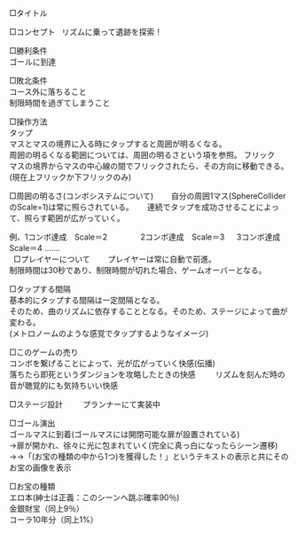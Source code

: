 □タイトル

□コンセプト  
リズムに乗って遺跡を探索！

□勝利条件  
ゴールに到達

□敗北条件  
コース外に落ちること  
制限時間を過ぎてしまうこと

□操作方法  
タップ  
マスとマスの境界に入る時にタップすると周囲が明るくなる。  
周囲の明るくなる範囲については、周囲の明るさという項を参照。
フリック  
マスの境界からマスの中心線の間でフリックされたら、その方向に移動できる。  
(現在上フリックか下フリックのみ)  
 

□周囲の明るさ(コンボシステムについて)　　
自分の周囲1マス(SphereColliderのScale=1)は常に照らされている。　　
連続でタップを成功させることによって、照らす範囲が広がっていく。　　

例、1コンボ達成　Scale＝2　　
　　2コンボ達成　Scale＝3
  　3コンボ達成　Scale＝4 .......  
   
□プレイヤーについて　　
プレイヤーは常に自動で前進。  
制限時間は30秒であり、制限時間が切れた場合、ゲームオーバーとなる。　　

□タップする間隔  
基本的にタップする間隔は一定間隔となる。  
そのため、曲のリズムに依存することとなる。そのため、ステージによって曲が変わる。  
(メトロノームのような感覚でタップするようなイメージ)　　

□このゲームの売り  
コンボを繋げることによって、光が広がっていく快感(伝播)  
落ちたら即死というダンジョンを攻略したときの快感  　　
リズムを刻んだ時の音が聴覚的にも気持ちいい快感　　

□ステージ設計  　　
プランナーにて実装中　　

□ゴール演出  
ゴールマスに到着(ゴールマスには開閉可能な扉が設置されている)  
→扉が開かれ、徐々に光に包まれていく(完全に真っ白になったらシーン遷移)  
→→「(お宝の種類の中から1つ)を獲得した！」というテキストの表示と共にそのお宝の画像を表示　　

□お宝の種類  
エロ本(紳士は正義：このシーンへ跳ぶ確率90％)  
金銀財宝（同上9％）  
コーラ10年分（同上1%）  　　

